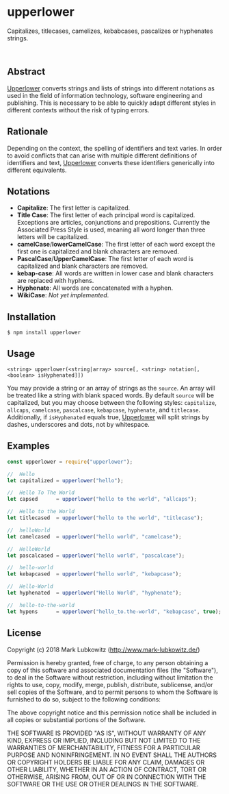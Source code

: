 # upperlower

Capitalizes, titlecases, camelizes, kebabcases, pascalizes or hyphenates strings.

<p/>
<img src="https://nodei.co/npm/upperlower.png?downloads=true&stars=true" alt=""/>

<p/>
<img src="https://david-dm.org/nihilor/upperlower.png" alt=""/>

## Abstract

[Upperlower](https://github.com/nihilor/upperlower) converts strings and lists of strings into different notations as used in the field of information technology, software engineering and publishing. This is necessary to be able to quickly adapt different styles in different contexts without the risk of typing errors.

## Rationale

Depending on the context, the spelling of identifiers and text varies. In order to avoid conflicts that can arise with multiple different definitions of identifiers and text, [Upperlower](https://github.com/nihilor/upperlower) converts these identifiers generically into different equivalents.

## Notations

- **Capitalize**: The first letter is capitalized.
- **Title Case**: The first letter of each principal word is capitalized. Exceptions are articles, conjunctions and prepositions. Currently the Associated Press Style is used, meaning all word longer than three letters will be capitalized.
- **camelCase**/**lowerCamelCase**: The first letter of each word except the first one is capitalized and blank characters are removed.
- **PascalCase**/**UpperCamelCase**: The first letter of each word is capitalized and blank characters are removed.
- **kebap-case**: All words are written in lower case and blank characters are replaced with hyphens.
- **Hyphenate**: All words are concatenated with a hyphen.
- **WikiCase**: *Not yet implemented*.

## Installation

```
$ npm install upperlower
```

## Usage

```
<string> upperlower(<string|array> source[, <string> notation[, <boolean> isHyphenated]])
```

You may provide a string or an array of strings as the `source`. An array will be treated like a string with blank spaced words. By default `source` will be capitalized, but you may choose between the following styles: `capitalize`, `allcaps`, `camelcase`, `pascalcase`, `kebapcase`, `hyphenate`, and `titlecase`. Additionally, if `isHyphenated` equals true, [Upperlower](https://github.com/nihilor/upperlower) will split strings by dashes, underscores and dots, not by whitespace.

## Examples

```javascript
const upperlower = require("upperlower");

//  Hello
let capitalized = upperlower("hello");

//  Hello To The World
let capsed      = upperlower("hello to the world", "allcaps");

//  Hello to the World
let titlecased  = upperlower("hello to the world", "titlecase");

//  helloWorld
let camelcased  = upperlower("hello world", "camelcase");

//  HelloWorld
let pascalcased = upperlower("hello world", "pascalcase");

//  hello-world
let kebapcased  = upperlower("hello world", "kebapcase");

//  Hello-World
let hyphenated  = upperlower("Hello World", "hyphenate");

//  hello-to-the-world
let hypens      = upperlower("hello_to.the-world", "kebapcase", true);
```

## License

Copyright (c) 2018 Mark Lubkowitz (http://www.mark-lubkowitz.de/)

Permission is hereby granted, free of charge, to any person obtaining a copy of this software and associated documentation files (the "Software"), to deal in the Software without restriction, including without limitation the rights to use, copy, modify, merge, publish, distribute, sublicense, and/or sell copies of the Software, and to permit persons to whom the Software is furnished to do so, subject to the following conditions:

The above copyright notice and this permission notice shall be included in all copies or substantial portions of the Software.

THE SOFTWARE IS PROVIDED "AS IS", WITHOUT WARRANTY OF ANY KIND, EXPRESS OR IMPLIED, INCLUDING BUT NOT LIMITED TO THE WARRANTIES OF MERCHANTABILITY, FITNESS FOR A PARTICULAR PURPOSE AND NONINFRINGEMENT. IN NO EVENT SHALL THE AUTHORS OR COPYRIGHT HOLDERS BE LIABLE FOR ANY CLAIM, DAMAGES OR OTHER LIABILITY, WHETHER IN AN ACTION OF CONTRACT, TORT OR OTHERWISE, ARISING FROM, OUT OF OR IN CONNECTION WITH THE SOFTWARE OR THE USE OR OTHER DEALINGS IN THE SOFTWARE.

